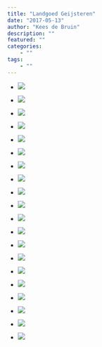 ```yaml
---
title: "Landgoed Geijsteren"
date: "2017-05-13"
author: "Kees de Bruin"
description: ""
featured: ""
categories:
    - ""
tags:
    - ""
---
```


- ![](https://www.halfje-bruin.nl/app/uploads/2017/05/20170513-landgoed_geijsteren-0001-1.jpg)
    
- ![](https://www.halfje-bruin.nl/app/uploads/2017/05/20170513-landgoed_geijsteren-0005-1.jpg)
    
- ![](https://www.halfje-bruin.nl/app/uploads/2017/05/20170513-landgoed_geijsteren-0007-1.jpg)
    
- ![](https://www.halfje-bruin.nl/app/uploads/2017/05/20170513-landgoed_geijsteren-0010-1.jpg)
    
- ![](https://www.halfje-bruin.nl/app/uploads/2017/05/20170513-landgoed_geijsteren-0011-1.jpg)
    
- ![](https://www.halfje-bruin.nl/app/uploads/2017/05/20170513-landgoed_geijsteren-0014-1.jpg)
    
- ![](https://www.halfje-bruin.nl/app/uploads/2017/05/20170513-landgoed_geijsteren-0020-1.jpg)
    
- ![](https://www.halfje-bruin.nl/app/uploads/2017/05/20170513-landgoed_geijsteren-0032-1.jpg)
    
- ![](https://www.halfje-bruin.nl/app/uploads/2017/05/20170513-landgoed_geijsteren-0034-1.jpg)
    
- ![](https://www.halfje-bruin.nl/app/uploads/2017/05/20170513-landgoed_geijsteren-0040-1.jpg)
    
- ![](https://www.halfje-bruin.nl/app/uploads/2017/05/20170513-landgoed_geijsteren-0042-1.jpg)
    
- ![](https://www.halfje-bruin.nl/app/uploads/2017/05/20170513-landgoed_geijsteren-0045-1.jpg)
    
- ![](https://www.halfje-bruin.nl/app/uploads/2017/05/20170513-landgoed_geijsteren-0050-1.jpg)
    
- ![](https://www.halfje-bruin.nl/app/uploads/2017/05/20170513-landgoed_geijsteren-0053-1.jpg)
    
- ![](https://www.halfje-bruin.nl/app/uploads/2017/05/20170513-landgoed_geijsteren-0056-1.jpg)
    
- ![](https://www.halfje-bruin.nl/app/uploads/2017/05/20170513-landgoed_geijsteren-0057-1.jpg)
    
- ![](https://www.halfje-bruin.nl/app/uploads/2017/05/20170513-landgoed_geijsteren-0060-1.jpg)
    
- ![](https://www.halfje-bruin.nl/app/uploads/2017/05/20170513-landgoed_geijsteren-0064-1.jpg)
    
- ![](https://www.halfje-bruin.nl/app/uploads/2017/05/20170513-landgoed_geijsteren-0068-1.jpg)
    
- ![](https://www.halfje-bruin.nl/app/uploads/2017/05/20170513-landgoed_geijsteren-0070-1.jpg)
